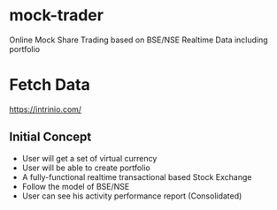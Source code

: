 # mock-trader
Online Mock Share Trading based on BSE/NSE Realtime Data including portfolio


# Fetch Data 
https://intrinio.com/

## Initial Concept
- User will get a set of virtual currency
- User will be able to create portfolio
- A fully-functional realtime transactional based Stock Exchange
- Follow the model of BSE/NSE
- User can see his activity performance report (Consolidated)
